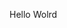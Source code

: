 Hello Wolrd











































































































































































































































































































































































































































































































































































































































































































































































































































































































































































































































































































































































































































































































































































































































































































































































































































































































































































































































































































































































































































































































































































































































































































































































































































































































































































































































































































































































































































































































































































































































































































































































































































































































































